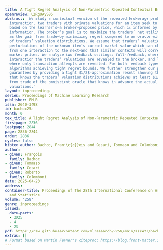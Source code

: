 ```yaml
---
title: A Tight Regret Analysis of Non-Parametric Repeated Contextual Brokerage
openreview: U2RgUAySB6
abstract: 'We study a contextual version of the repeated brokerage problem.  In each
  interaction, two traders with private valuations for an item seek to buy or sell
  based on the learner’s—a broker—proposed price, which is informed by some contextual
  information. The broker’s goal is to maximize the traders’ net utility—also known
  as the gain from trade—by minimizing regret compared to an oracle with perfect knowledge
  of traders’ valuation distributions. We assume that traders’ valuations are zero-mean
  perturbations of the unknown item’s current market value—which can change arbitrarily
  from one interaction to the next—and that similar contexts will correspond to similar
  market prices. We analyze two feedback settings: full-feedback, where after each
  interaction the traders’ valuations are revealed to the broker, and limited-feedback,
  where only transaction attempts are revealed. For both feedback types, we propose
  algorithms achieving tight regret bounds. We further strengthen our performance
  guarantees by providing a tight $1/2$-approximation result showing that the oracle
  that knows the traders’ valuation distributions achieves at least $1/2$ of the gain
  from trade of the omniscient oracle that knows in advance the actual realized traders’
  valuations.'
layout: inproceedings
series: Proceedings of Machine Learning Research
publisher: PMLR
issn: 2640-3498
id: bachoc25a
month: 0
tex_title: A Tight Regret Analysis of Non-Parametric Repeated Contextual Brokerage
firstpage: 2836
lastpage: 2844
page: 2836-2844
order: 2836
cycles: false
bibtex_author: Bachoc, Fran{\c{c}}ois and Cesari, Tommaso and Colomboni, Roberto
author:
- given: François
  family: Bachoc
- given: Tommaso
  family: Cesari
- given: Roberto
  family: Colomboni
date: 2025-04-23
address:
container-title: Proceedings of The 28th International Conference on Artificial Intelligence
  and Statistics
volume: '258'
genre: inproceedings
issued:
  date-parts:
  - 2025
  - 4
  - 23
pdf: https://raw.githubusercontent.com/mlresearch/v258/main/assets/bachoc25a/bachoc25a.pdf
extras: []
# Format based on Martin Fenner's citeproc: https://blog.front-matter.io/posts/citeproc-yaml-for-bibliographies/
---
```

